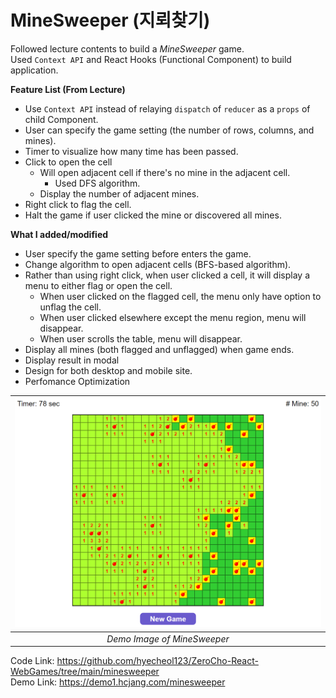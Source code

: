 # MineSweeper (지뢰찾기)

Followed lecture contents to build a _MineSweeper_ game.  
Used `Context API` and React Hooks (Functional Component) to build application.

**Feature List (From Lecture)**

- Use `Context API` instead of relaying `dispatch` of `reducer` as a `props` of child Component.
- User can specify the game setting (the number of rows, columns, and mines).
- Timer to visualize how many time has been passed.
- Click to open the cell
  - Will open adjacent cell if there's no mine in the adjacent cell.
    - Used DFS algorithm.
  - Display the number of adjacent mines.
- Right click to flag the cell.
- Halt the game if user clicked the mine or discovered all mines.

**What I added/modified**

- User specify the game setting before enters the game.
- Change algorithm to open adjacent cells (BFS-based algorithm).
- Rather than using right click, when user clicked a cell, it will display a menu to either flag or open the cell.
  - When user clicked on the flagged cell, the menu only have option to unflag the cell.
  - When user clicked elsewhere except the menu region, menu will disappear.
  - When user scrolls the table, menu will disappear.
- Display all mines (both flagged and unflagged) when game ends.
- Display result in modal
- Design for both desktop and mobile site.
- Perfomance Optimization

| ![](https://raw.githubusercontent.com/hyecheol123/ZeroCho-React-WebGames/main/img/minesweeper/MineSweeper-Demo.png) |
| :-----------------------------------------------------------------------------------------------------------------: |
|                                             _Demo Image of MineSweeper_                                             |

Code Link: https://github.com/hyecheol123/ZeroCho-React-WebGames/tree/main/minesweeper  
Demo Link: https://demo1.hcjang.com/minesweeper
